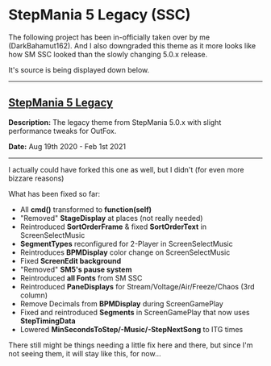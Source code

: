 # StepMania 5 Legacy (SSC)

The following project has been in-officially taken over by me (DarkBahamut162).
And I also downgraded this theme as it more looks like how SM SSC looked than the slowly changing 5.0.x release.

It's source is being displayed down below.

---

[StepMania 5 Legacy](https://github.com/Tiny-Foxes/sm5-legacy)
---

**Description:** The legacy theme from StepMania 5.0.x with slight performance tweaks for OutFox. 

**Date:** Aug 19th 2020 - Feb 1st 2021

---
I actually could have forked this one as well, but I didn't (for even more bizzare reasons)

What has been fixed so far:

* All **cmd()** transformed to **function(self)**
* "Removed" **StageDisplay** at places (not really needed)
* Reintroduced **SortOrderFrame** & fixed **SortOrderText** in ScreenSelectMusic
* **SegmentTypes** reconfigured for 2-Player in ScreenSelectMusic
* Reintroduces **BPMDisplay** color change on ScreenSelectMusic
* Fixed **ScreenEdit background**
* "Removed" **SM5's pause system**
* Reintroduced **all Fonts** from SM SSC
* Reintroduced **PaneDisplays** for Stream/Voltage/Air/Freeze/Chaos (3rd column)
* Remove Decimals from **BPMDisplay** during ScreenGamePlay
* Fixed and reintroduced **Segments** in ScreenGamePlay that now uses **StepTimingData**
* Lowered **MinSecondsToStep/-Music/-StepNextSong** to ITG times


There still might be things needing a little fix here and there, but since I'm not seeing them, it will stay like this, for now...